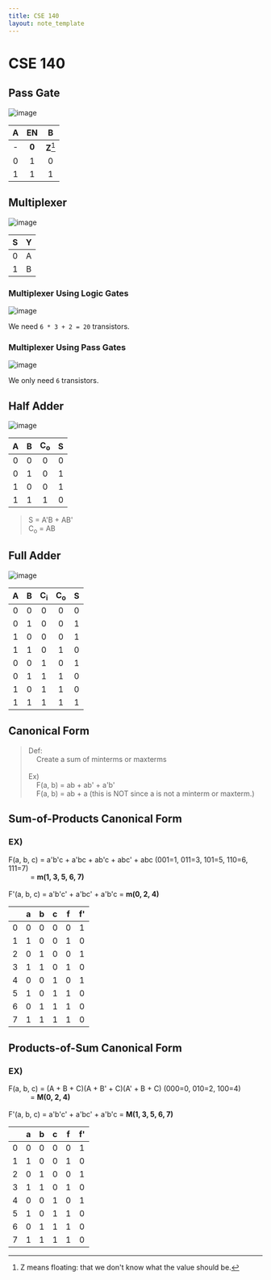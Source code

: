```yaml
---
title: CSE 140
layout: note_template
---
```


# CSE 140

## Pass Gate

![image](/assets/images/cse_140/week_2/pass_gate.png)

| A | EN | B |
|:-:|:-:|:-:|
| - | **0** | **Z**[^1] |
| 0 | 1 | 0 |
| 1 | 1 | 1 |

[^1]: Z means floating: that we don't know what the value should be.

## Multiplexer

![image](/assets/images/cse_140/week_2/multiplexer.png)

| S | Y |
|:-:|:-:|
| 0 | A |
| 1 | B |

### Multiplexer Using Logic Gates

![image](/assets/images/cse_140/week_2/mut_logic.png)

We need `6 * 3 + 2 = 20` transistors.

### Multiplexer Using Pass Gates

![image](/assets/images/cse_140/week_2/mut_pass.png)

We only need `6` transistors.

## Half Adder

![image](/assets/images/cse_140/week_2/half_adder.png)

| A | B | C<sub>o</sub> | S |
|:-:|:-:|:--:|:-:|
| 0 | 0 |  0 | 0 |
| 0 | 1 |  0 | 1 |
| 1 | 0 |  0 | 1 |
| 1 | 1 |  1 | 0 |

> S = A'B + AB' <br>
> C<sub>o</sub> = AB

## Full Adder

![image](/assets/images/cse_140/week_2/full_adder.png)

| A | B | C<sub>i</sub> | C<sub>o</sub> | S |
|:-:|:-:|:-:|:-:|:-:|
| 0 | 0 | 0 | 0 | 0 |
| 0 | 1 | 0 | 0 | 1 |
| 1 | 0 | 0 | 0 | 1 |
| 1 | 1 | 0 | 1 | 0 |
| 0 | 0 | 1 | 0 | 1 |
| 0 | 1 | 1 | 1 | 0 |
| 1 | 0 | 1 | 1 | 0 |
| 1 | 1 | 1 | 1 | 1 |

## Canonical Form

> Def: <br>
> &nbsp;&nbsp;&nbsp;&nbsp;Create a sum of minterms or maxterms <br><br>
> Ex) <br>
> &nbsp;&nbsp;&nbsp;&nbsp;F(a, b) = ab + ab' + a'b' <br>
> &nbsp;&nbsp;&nbsp;&nbsp;F(a, b) = ab + a (this is NOT since a is not a minterm or maxterm.)

## Sum-of-Products Canonical Form

### EX)

F(a, b, c) = a'b'c + a'bc + ab'c + abc' + abc (001=1, 011=3, 101=5, 110=6, 111=7) <br>
&nbsp;&nbsp;&nbsp;&nbsp;&nbsp;&nbsp;&nbsp;&nbsp;&nbsp;&nbsp; = **m(1, 3, 5, 6, 7)** <br><br>
F'(a, b, c) = a'b'c' + a'bc' + a'b'c = **m(0, 2, 4)**

|   | a | b | c | f | f'|
|:-:|:-:|:-:|:-:|:-:|:-:|
| 0 | 0 | 0 | 0 | 0 | 1 |
| 1 | 1 | 0 | 0 | 1 | 0 |
| 2 | 0 | 1 | 0 | 0 | 1 |
| 3 | 1 | 1 | 0 | 1 | 0 |
| 4 | 0 | 0 | 1 | 0 | 1 |
| 5 | 1 | 0 | 1 | 1 | 0 |
| 6 | 0 | 1 | 1 | 1 | 0 |
| 7 | 1 | 1 | 1 | 1 | 0 |

## Products-of-Sum Canonical Form

### EX)

F(a, b, c) = (A + B + C)(A + B' + C)(A' + B + C) (000=0, 010=2, 100=4) <br>
&nbsp;&nbsp;&nbsp;&nbsp;&nbsp;&nbsp;&nbsp;&nbsp;&nbsp;&nbsp; = **M(0, 2, 4)** <br><br>
F'(a, b, c) = a'b'c' + a'bc' + a'b'c = **M(1, 3, 5, 6, 7)**

|   | a | b | c | f | f'|
|:-:|:-:|:-:|:-:|:-:|:-:|
| 0 | 0 | 0 | 0 | 0 | 1 |
| 1 | 1 | 0 | 0 | 1 | 0 |
| 2 | 0 | 1 | 0 | 0 | 1 |
| 3 | 1 | 1 | 0 | 1 | 0 |
| 4 | 0 | 0 | 1 | 0 | 1 |
| 5 | 1 | 0 | 1 | 1 | 0 |
| 6 | 0 | 1 | 1 | 1 | 0 |
| 7 | 1 | 1 | 1 | 1 | 0 |